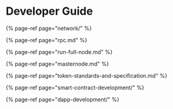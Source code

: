 # Developer Guide

{% page-ref page="network/" %}

{% page-ref page="rpc.md" %}

{% page-ref page="run-full-node.md" %}

{% page-ref page="masternode.md" %}

{% page-ref page="token-standards-and-specification.md" %}

{% page-ref page="smart-contract-development/" %}

{% page-ref page="dapp-development/" %}



